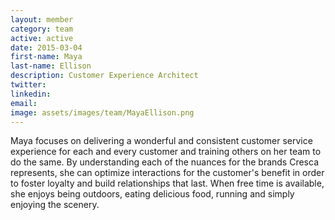 ```yaml
---
layout: member
category: team
active: active
date: 2015-03-04
first-name: Maya
last-name: Ellison
description: Customer Experience Architect
twitter:
linkedin:
email:
image: assets/images/team/MayaEllison.png
---
```

Maya focuses on delivering a wonderful and consistent customer service experience for each and every customer and training others on her team to do the same. By understanding each of the nuances for the brands Cresca represents, she can optimize interactions for the customer's benefit in order to foster loyalty and build relationships that last. When free time is available, she enjoys being outdoors, eating delicious food, running and simply enjoying the scenery.
